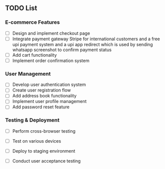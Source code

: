 ## TODO List



### E-commerce Features
- [ ] Design and implement checkout page
- [ ] Integrate payment gateway Stripe for international customers and a free upi payment system and a upi app redirect which is used by sending  whatsapp screenshot to confirm payment status 
- [ ] Add cart functionality
- [ ] Implement order confirmation system

### User Management
- [ ] Develop user authentication system
- [ ] Create user registration flow
- [ ] Add address book functionality
- [ ] Implement user profile management
- [ ] Add password reset feature

### Testing & Deployment
- [ ] Perform cross-browser testing
- [ ] Test on various devices
- [ ] Deploy to staging environment
- [ ] Conduct user acceptance testing

